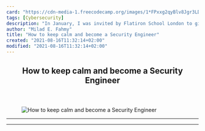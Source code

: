 ```yaml
---
card: "https://cdn-media-1.freecodecamp.org/images/1*FPxxg2qyBlv8Jgr3LDZQYQ.jpeg"
tags: [Cybersecurity]
description: "In January, I was invited by Flatiron School London to give a"
author: "Milad E. Fahmy"
title: "How to keep calm and become a Security Engineer"
created: "2021-08-16T11:32:14+02:00"
modified: "2021-08-16T11:32:14+02:00"
---
```

<div class="site-wrapper">
<main id="site-main" class="site-main outer">
<div class="inner">
<article class="post-full post tag-cybersecurity tag-technology tag-security tag-tech tag-education ">
<header class="post-full-header">
<h1 class="post-full-title">How to keep calm and become a Security Engineer</h1>
</header>
<figure class="post-full-image">
<picture>
<source media="(max-width: 700px)" sizes="1px" srcset="data:image/gif;base64,R0lGODlhAQABAIAAAAAAAP///yH5BAEAAAAALAAAAAABAAEAAAIBRAA7 1w">
<source media="(min-width: 701px)" sizes="(max-width: 800px) 400px,
(max-width: 1170px) 700px,
1400px" srcset="https://cdn-media-1.freecodecamp.org/images/1*FPxxg2qyBlv8Jgr3LDZQYQ.jpeg 300w,
https://cdn-media-1.freecodecamp.org/images/1*FPxxg2qyBlv8Jgr3LDZQYQ.jpeg 600w,
https://cdn-media-1.freecodecamp.org/images/1*FPxxg2qyBlv8Jgr3LDZQYQ.jpeg 1000w,
https://cdn-media-1.freecodecamp.org/images/1*FPxxg2qyBlv8Jgr3LDZQYQ.jpeg 2000w">
<img onerror="this.style.display='none'" src="https://cdn-media-1.freecodecamp.org/images/1*FPxxg2qyBlv8Jgr3LDZQYQ.jpeg" alt="How to keep calm and become a Security Engineer">
</picture>
</figure>
<section class="post-full-content">
<div class="post-content">
</div>
<hr>
<hr>
</section>
</article>
</div>
</main>
</div>
<!-- Google Tag Manager (noscript) -->
<!-- End Google Tag Manager (noscript) -->
